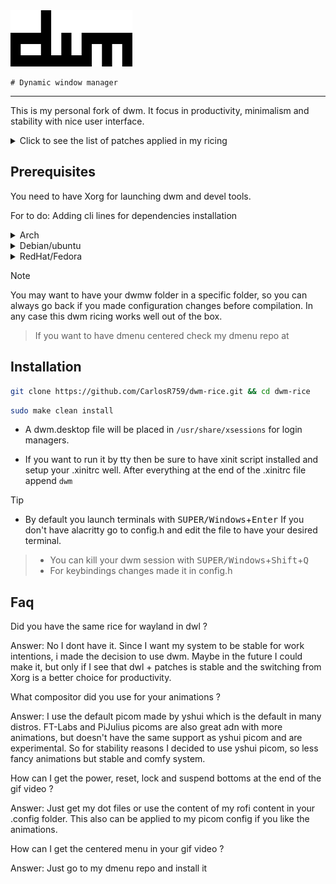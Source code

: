 <div aling="center">
    <img src="./dwm.png" alt="dwm-logo-bordered" width="195" height="90"/>
    
    # Dynamic window manager
    
</div> 

---
This is my personal fork of dwm. It focus in productivity, minimalism and stability with nice user interface.

<details>
    <summary> Click to see the list of patches applied in my ricing </summary>
    
    - alwaysCenter
    - attachBottom
    - autoStart
    - moveStack
    - pertag
    - status2d
    - vanityGapps [Includes bottom stack, gridmode, fibonnaci layouts and more]
    - warp

</details>

## Prerequisites
You need to have Xorg for launching dwm and devel tools.

For to do: Adding cli lines for dependencies installation
<details>
    <summary>Arch</summary>
</details>

<details>
    <summary>Debian/ubuntu</summary>
</details>

<details>
    <summary>RedHat/Fedora</summary>
</details>



> [!NOTE]
> You may want to have your dwmw folder in a specific folder, so you can always go back if you made configuration changes before compilation. In any case this dwm ricing works well out of the box.

> If you want to have dmenu centered check my dmenu repo at 


## Installation

```sh
git clone https://github.com/CarlosR759/dwm-rice.git && cd dwm-rice
```
```sh
sudo make clean install
```

- A dwm.desktop file will be placed in `/usr/share/xsessions` for login managers.

- If you want to run it by tty then be sure to have xinit script installed and setup your .xinitrc well. After everything at the end of the .xinitrc file append `dwm`

> [!TIP]
> - By default you launch terminals with <kbd>SUPER/Windows</kbd>+<kbd>Enter</kbd> If you don't have alacritty go to config.h and edit the file to have your desired terminal.

> - You can kill your dwm session with <kbd>SUPER/Windows</kbd>+<kbd>Shift</kbd>+<kbd>Q<kbd>
> - For keybindings changes made it in config.h

## Faq
Did you have  the same rice for wayland in dwl ? 

Answer: No I dont have it. Since I want my system to be stable for work intentions, i made the decision to use dwm. Maybe in the future I could make it, but only if I see that dwl + patches is stable and the switching from Xorg is a better choice for productivity.

What compositor did you use for your animations ? 

Answer: I use the default picom made by yshui which is the default in many distros. FT-Labs and PiJulius picoms are also great adn with more animations, but doesn't have the same support as yshui picom and are experimental. So for stability reasons I decided to use yshui picom, so less fancy animations but stable and comfy system.

How can I get the power, reset, lock and suspend bottoms at the end of the gif video ?

Answer: Just get my dot files or use the content of my rofi content in your .config folder. This also can be applied to my picom config if you like the animations.

How can I get the centered menu in  your gif video ? 

Answer: Just go to my dmenu repo and install it
